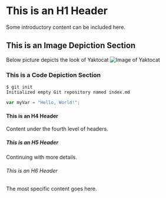 # This is an H1 Header
Some introductory content can be included here.

## This is an Image Depiction Section
Below picture depicts the look of Yaktocat
![Image of Yaktocat](https://octodex.github.com/images/yaktocat.png)

### This is a Code Depiction Section 
```
$ git init
Initialized empty Git repository named index.md
```
``` javascript
var myVar = "Hello, World!";
```

#### This is an H4 Header
Content under the fourth level of headers.

##### This is an H5 Header
Continuing with more details.

###### This is an H6 Header
The most specific content goes here.


